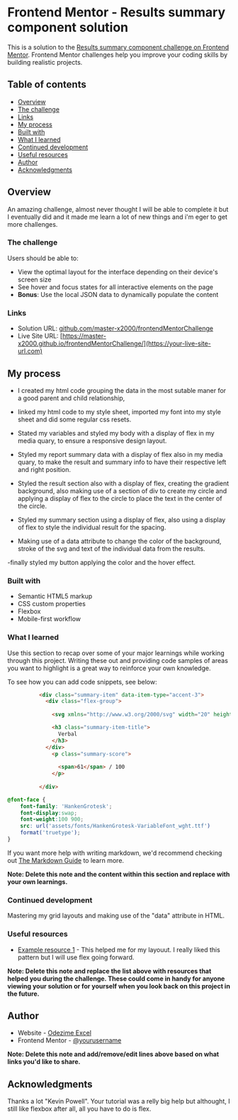 # Frontend Mentor - Results summary component solution

This is a solution to the [Results summary component challenge on Frontend Mentor](https://www.frontendmentor.io/challenges/results-summary-component-CE_K6s0maV). Frontend Mentor challenges help you improve your coding skills by building realistic projects. 

## Table of contents

  - [Overview](#overview)
  - [The challenge](#the-challenge)
  - [Links](#links)
  - [My process](#my-process)
  - [Built with](#built-with)
  - [What I learned](#what-i-learned)
  - [Continued development](#continued-development)
  - [Useful resources](#useful-resources)
  - [Author](#author)
  - [Acknowledgments](#acknowledgments)


## Overview
An amazing challenge, almost never thought I will be able to complete it but I eventually did and it made me learn a lot of new things and i'm eger to get more challenges.
### The challenge

Users should be able to:

- View the optimal layout for the interface depending on their device's screen size
- See hover and focus states for all interactive elements on the page
- **Bonus**: Use the local JSON data to dynamically populate the content


### Links

- Solution URL: [github.com/master-x2000/frontendMentorChallenge](https://your-solution-url.com)
- Live Site URL: [https://master-x2000.github.io/frontendMentorChallenge/](https://your-live-site-url.com)

## My process

  - I created my html code grouping the data in the most sutable maner for a good parent and child relationship,

  - linked my html code to my style sheet, imported my font into my style sheet and did some regular css resets.

  - Stated my variables and styled my body with a display of flex in my media quary, to ensure a responsive design layout.

  - Styled my report summary data with a display of flex also in my media quary, to make the result and summary info to have their respective left and right position.

  - Styled the result section also with a display of flex, creating the gradient background, also making use of a section of div to create my circle and applying a display of flex to the circle to place the text in the center of the circle.

  - Styled my summary section using a display of flex, also using a display of flex to style the individual result for the spacing. 

  - Making use of a data attribute to change the color of the background, stroke of the svg and text of the individual data from the results.

  -finally styled my button applying the color and the hover effect.

### Built with

- Semantic HTML5 markup
- CSS custom properties
- Flexbox
- Mobile-first workflow


### What I learned

Use this section to recap over some of your major learnings while working through this project. Writing these out and providing code samples of areas you want to highlight is a great way to reinforce your own knowledge.

To see how you can add code snippets, see below:

```html
          <div class="summary-item" data-item-type="accent-3">
            <div class="flex-group">
              
              <svg xmlns="http://www.w3.org/2000/svg" width="20" height="20" fill="none" viewBox="0 0 20 20"><path stroke-linecap="round" stroke-linejoin="round" stroke-width="1.25" d="M7.5 10h5M10 18.333A8.333 8.333 0 1 0 1.667 10c0 1.518.406 2.942 1.115 4.167l-.699 3.75 3.75-.699A8.295 8.295 0 0 0 10 18.333Z"/></svg>

              <h3 class="summary-item-title">
                Verbal
              </h3>
            </div>
              <p class="summary-score">
                
                <span>61</span> / 100
              </p>
            
          </div>
```
```css
@font-face {
    font-family: 'HankenGrotesk';
    font-display:swap;
    font-weight:100 900;
    src: url('assets/fonts/HankenGrotesk-VariableFont_wght.ttf')
    format('truetype');
}
```


If you want more help with writing markdown, we'd recommend checking out [The Markdown Guide](https://www.markdownguide.org/) to learn more.

**Note: Delete this note and the content within this section and replace with your own learnings.**

### Continued development

Mastering my grid layouts and making use of the "data" attribute in HTML.

### Useful resources

- [Example resource 1](https://youtu.be/KqFAs5d3Yl8?si=LDuiA7Z8HvQzUw-e) - This helped me for my layouut. I really liked this pattern but I will use flex going forward.

**Note: Delete this note and replace the list above with resources that helped you during the challenge. These could come in handy for anyone viewing your solution or for yourself when you look back on this project in the future.**

## Author

- Website - [Odezime Excel](https://www.your-site.com)
- Frontend Mentor - [@yourusername](https://www.frontendmentor.io/profile/yourusername)

**Note: Delete this note and add/remove/edit lines above based on what links you'd like to share.**

## Acknowledgments

Thanks a lot "Kevin Powell". Your tutorial was a relly big help but althought, I still like flexbox after all, all you have to do is flex.
